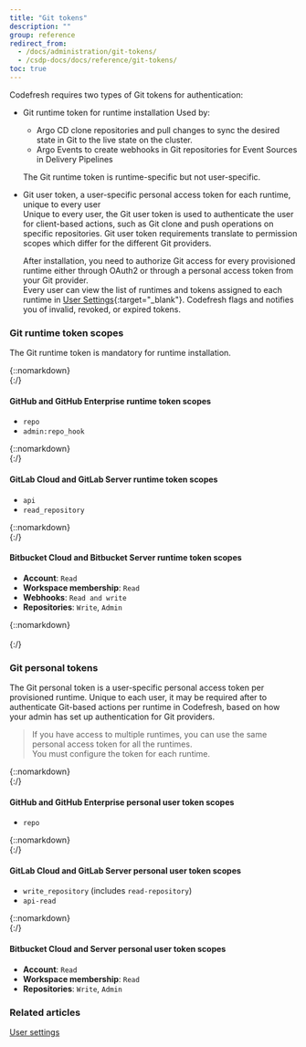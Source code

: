 ```yaml
---
title: "Git tokens"
description: ""
group: reference
redirect_from:
  - /docs/administration/git-tokens/ 
  - /csdp-docs/docs/reference/git-tokens/
toc: true
---
```




Codefresh requires two types of Git tokens for authentication:
* Git runtime token for runtime installation
  Used by:
  * Argo CD clone repositories and pull changes to sync the desired state in Git to the live state on the cluster. 
  * Argo Events to create webhooks in Git repositories for Event Sources in Delivery Pipelines
  
  The Git runtime token is runtime-specific but not user-specific.
  

* Git user token, a user-specific personal access token for each runtime, unique to every user  
  Unique to every user, the Git user token is used to authenticate the user for client-based actions, such as Git clone and push operations on specific repositories.
  Git user token requirements translate to permission scopes which differ for the different Git providers.  

  After installation, you need to authorize Git access for every provisioned runtime either through OAuth2 or through a personal access token from your Git provider.  
  Every user can view the list of runtimes and tokens assigned to each runtime in [User Settings](https://g.codefresh.io/2.0/user-settings){:target="\_blank"}. Codefresh flags and notifies you of invalid, revoked, or expired tokens. 




### Git runtime token scopes
The Git runtime token is mandatory for runtime installation.

{::nomarkdown}
</br>
{:/}

#### GitHub and GitHub Enterprise runtime token scopes

* `repo`
* `admin:repo_hook`

{::nomarkdown}
</br>
{:/}

#### GitLab Cloud and GitLab Server runtime token scopes

* `api`
* `read_repository` 

{::nomarkdown}
</br>
{:/}

#### Bitbucket Cloud and Bitbucket Server runtime token scopes

* **Account**: `Read`
* **Workspace membership**: `Read`
* **Webhooks**: `Read and write`
* **Repositories**: `Write`, `Admin`

{::nomarkdown}
</br></br>
{:/}

### Git personal tokens
The Git personal token is a user-specific personal access token per provisioned runtime. Unique to each user, it may be required after to authenticate Git-based actions per runtime in Codefresh, based on how your admin has set up authentication for Git providers. 

> If you have access to multiple runtimes, you can use the same personal access token for all the runtimes.   
  You must configure the token for each runtime.

{::nomarkdown}
</br>
{:/}

#### GitHub and GitHub Enterprise personal user token scopes
* `repo`

<!---{% include 
   image.html 
   lightbox="true" 
   file="/images/getting-started/github-pat.png" 
   url="/images/getting-started/github-pat.png" 
   alt="Permissions for Git personal token" 
   caption="Permissions for Git personal token"
   max-width="60%" 
   %}-->
{::nomarkdown}
</br>
{:/}

#### GitLab Cloud and GitLab Server personal user token scopes

* `write_repository` (includes `read-repository`)
* `api-read`

{::nomarkdown}
</br>
{:/}

#### Bitbucket Cloud and Server personal user token scopes

* **Account**: `Read`
* **Workspace membership**: `Read`
* **Repositories**: `Write`, `Admin`

### Related articles  
[User settings]({{site.baseurl}}/docs/administration/user-self-management/user-settings/)